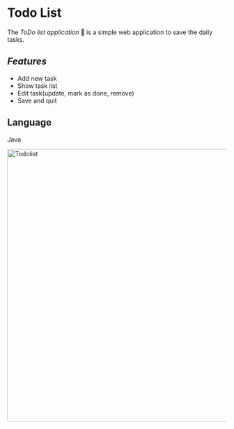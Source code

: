 # **Todo List** #

The *ToDo* *list* *application* :memo: is a simple web application to save the daily tasks.

## *Features* ##
* Add new task
* Show task list 
* Edit task(update, mark as done, remove)
* Save and quit

## Language ## 
Java

<img width="625" alt="Todolist" src="https://user-images.githubusercontent.com/72344384/95251694-34085580-081c-11eb-9db8-165aecc8f6fa.png">


